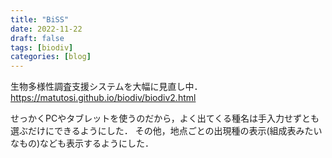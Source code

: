 ```yaml
---
title: "BiSS"
date: 2022-11-22
draft: false
tags: [biodiv]
categories: [blog]
---
```


生物多様性調査支援システムを大幅に見直し中．   
https://matutosi.github.io/biodiv/biodiv2.html   

せっかくPCやタブレットを使うのだから，よく出てくる種名は手入力せずとも選ぶだけにできるようにした．
その他，地点ごとの出現種の表示(組成表みたいなもの)なども表示するようにした．
